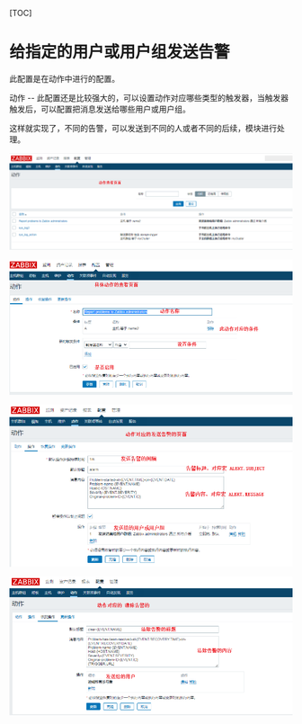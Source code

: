 [TOC]

# 给指定的用户或用户组发送告警

此配置是在动作中进行的配置。

动作 -- 此配置还是比较强大的，可以设置动作对应哪些类型的触发器，当触发器触发后，可以配置把消息发送给哪些用户或用户组。

这样就实现了，不同的告警，可以发送到不同的人或者不同的后续，模块进行处理。

![](../../image/zabbix/action-1.png)

![](../../image/zabbix/action-2.png)

![](../../image/zabbix/action-3.png)

![](../../image/zabbix/action-4.png)